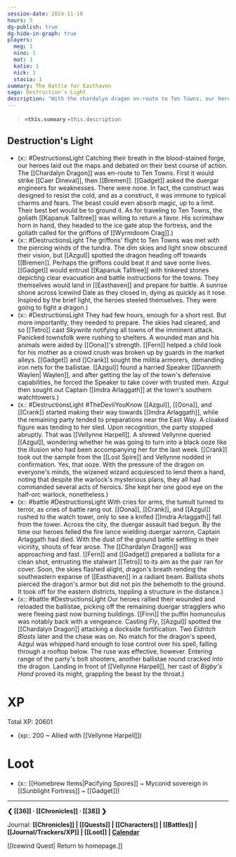 ```yaml
---
session-date: 2024-11-10
hours: 5
dg-publish: true
dg-hide-in-graph: true
players:
  meg: 1
  nino: 1
  mat: 1
  katie: 1
  nick: 1
  stasia: 1
summary: The Battle for Easthaven
saga: Destruction's Light
description: "With the chardalyn dragon en-route to Ten Towns, our heroes scrambled together a counteroffensive. They rode the griffons of Wyrmdoom Crag across the tundra without rest. Gadget and Tetro used tinkered stones and sky-written alarms to alert Ten Towns to the imminent threat. In Easthaven, the heroes rushed to prepare the townsfolk and hasten the militia, aiding Speaker Waylen and recruiting Vellynne Harpell, while the dragon was preoccupied in Bremen's destruction. Before they could meet Captain Imdra Arlaggath, the vanguard of the duergar offensive struck. Imdra died. As the fighting drew on, the dragon attacked. Ballista rounds met with dragon fire. Azgul goaded the dragon to land after flying after it, only to be slammed mid-air into a rooftop. But the bait was effective, leading the dragon to the heroes' bolt shooters, causing it to land. There, Vellynne's cast of Bigby's Hand grappled the roaring dragon by the throat."
---
```


> **`=this.summary`**
> `=this.description`

## Destruction's Light
- (x:: #DestructionsLight  Catching their breath in the blood-stained forge, our heroes laid out the maps and debated on their best course of action. The [[Chardalyn Dragon]] was en-route to Ten Towns. First it would strike [[Caer Dineval]], then [[Bremen]]. [[Gadget]] asked the duergar engineers for weaknesses. There were none. In fact, the construct was designed to resist the cold, and as a construct, it was immune to typical charms and fears. The beast could even absorb magic, up to a limit. Their best bet would be to ground it. As for traveling to Ten Towns, the goliath [[Kapanuk Talltree]] was willing to return a favor. His scrimshaw horn in hand, they headed to the ice gate atop the fortress, and the goliath called for the griffons of [[Wyrmdoom Crag]].)
- (x:: #DestructionsLight The griffons' flight to Ten Towns was met with the piercing winds of the tundra. The dim skies and light snow obscured their vision, but [[Azgul]] spotted the dragon heading off towards [[Bremen]]. Perhaps the griffons could beat it and save some lives. [[Gadget]] would entrust [[Kapanuk Talltree]] with tinkered stones depicting clear evacuation and battle instructions for the towns. They themselves would land in [[Easthaven]] and prepare for battle. A sunrise shone across Icewind Dale as they closed in, dying as quickly as it rose. Inspired by the brief light, the heroes steeled themselves. They were going to fight a dragon.)
- (x:: #DestructionsLight They had few hours, enough for a short rest. But more importantly, they needed to prepare. The skies had cleared, and so [[Tetro]] cast *Skywrite* notifying all towns of the imminent attack. Panicked townsfolk were rushing to shelters. A wounded man and his animals were aided by [[Oona]]'s strength. [[Fern]] helped a child look for his mother as a crowd crush was broken up by guards in the market alleys. [[Gadget]] and [[Crank]] sought the militia armorers, demanding iron nets for the ballistae. [[Azgul]] found a harried Speaker [[Danneth Waylen| Waylen]], and after getting the lay of the town's defensive capabilities, he forced the Speaker to take cover with trusted men. Azgul then sought out Captain [[Imdra Arlaggath]] at the town's southern watchtowers.)
- (x:: #DestructionsLight #TheDevilYouKnow [[Azgul]], [[Oona]], and [[Crank]] started making their way towards [[Imdra Arlaggath]], while the remaining party tended to preparations near the East Way. A cloaked figure was tending to her sled. Upon recognition, the party stopped abruptly. That was [[Vellynne Harpell]]. A shrewd Vellynne queried [[Azgul]], wondering whether he was going to turn into a black ooze like the illusion who had been accompanying her for the last week. [[Crank]] took out the sample from the [[Lost Spire]] and Vellynne nodded in confirmation. Yes, that ooze. With the pressure of the dragon on everyone's minds, the wizened wizard acquiesced to lend them a hand, noting that despite the warlock's mysterious plans, they all had commanded several acts of heroics. She kept her one good eye on the half-orc warlock, nonetheless.)
- (x:: #battle #DestructionsLight With cries for arms, the tumult turned to terror, as cries of battle rang out. [[Oona]], [[Crank]], and [[Azgul]] rushed to the watch tower, only to see a knifed [[Imdra Arlaggath]] fall from the tower. Across the city, the duergar assault had begun. By the time our heroes felled the fire lance wielding duergar xarrorn, Captain Arlaggath had died. With the dust of the ground battle settling in their vicinity, shouts of fear arose. The [[Chardalyn Dragon]] was approaching and fast. [[Fern]] and [[Gadget]] prepared a ballista for a clean shot, entrusting the stalwart [[Tetro]] to its aim as the pair ran for cover. Soon, the skies flashed alight, dragon's breath rending the southeastern expanse of [[Easthaven]] in a radiant beam. Ballista shots pierced the dragon's armor but did not pin the behemoth to the ground. It took off for the eastern districts, toppling a structure in the distance.)
- (x:: #battle #DestructionsLight Our heroes rallied their wounded and reloaded the ballistae, picking off the remaining duergar stragglers who were fleeing past now burning buildings. [[Finn]] the puffin homunculus was notably back with a vengeance. Casting *Fly*, [[Azgul]] spotted the [[Chardalyn Dragon]] attacking a dockside fortification. Two *Eldritch Blasts* later and the chase was on. No match for the dragon's speed, Azgul was whipped hard enough to lose control over his spell, falling through a rooftop below. The ruse was effective, however. Entering range of the party's bolt shooters, another ballistae round cracked into the dragon. Landing in front of [[Vellynne Harpell]], her cast of *Bigby's Hand* proved its might, grappling the beast by the throat.)

# XP
Total XP: 20601
- (xp:: 200 ~ Allied with [[Vellynne Harpell]]) 

# Loot
- (x:: [[Homebrew Items|Pacifying Spores]] ~ Myconid sovereign in [[Sunblight Fortress]] ~ [[Gadget]])

---
**❮ [[36]] · [[Chronicles]] ·  [[38]] ❯**

Journal: **[[Chronicles]] | [[Quests]] |  [[Characters]] | [[Battles]] | [[Journal/Trackers/XP]] | [[Loot]] | [Calendar](https://app.fantasy-calendar.com/calendars/38f9e3f5098bac1f655a4fb4241f35eb)**

[[Icewind Quest| Return to homepage.]]